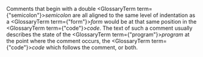  



Comments that begin with a double <GlossaryTerm  term={"semicolon"}><i>semicolon</i></GlossaryTerm> are all aligned to the same level of indentation as a <GlossaryTerm  term={"form"}><i>form</i></GlossaryTerm> would be at that same position in the <GlossaryTerm  term={"code"}><i>code</i></GlossaryTerm>. The text of such a comment usually describes the state of the <GlossaryTerm  term={"program"}><i>program</i></GlossaryTerm> at the point where the comment occurs, the <GlossaryTerm  term={"code"}><i>code</i></GlossaryTerm> which follows the comment, or both. 



